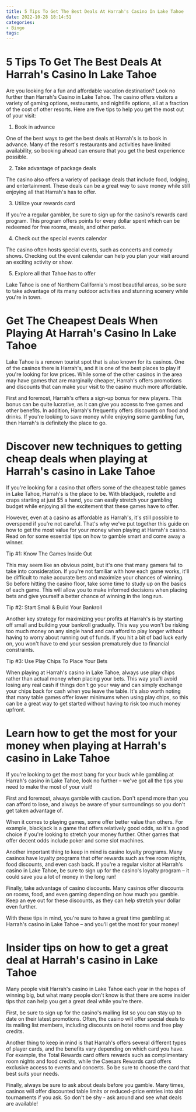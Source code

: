 ```yaml
---
title: 5 Tips To Get The Best Deals At Harrah's Casino In Lake Tahoe
date: 2022-10-28 18:14:51
categories:
- Bingo
tags:
---
```



#  5 Tips To Get The Best Deals At Harrah's Casino In Lake Tahoe

Are you looking for a fun and affordable vacation destination? Look no further than Harrah's Casino in Lake Tahoe. The casino offers visitors a variety of gaming options, restaurants, and nightlife options, all at a fraction of the cost of other resorts. Here are five tips to help you get the most out of your visit:

1. Book in advance

One of the best ways to get the best deals at Harrah's is to book in advance. Many of the resort's restaurants and activities have limited availability, so booking ahead can ensure that you get the best experience possible.

2. Take advantage of package deals

The casino also offers a variety of package deals that include food, lodging, and entertainment. These deals can be a great way to save money while still enjoying all that Harrah's has to offer.

3. Utilize your rewards card

If you're a regular gambler, be sure to sign up for the casino's rewards card program. This program offers points for every dollar spent which can be redeemed for free rooms, meals, and other perks.

4. Check out the special events calendar

The casino often hosts special events, such as concerts and comedy shows. Checking out the event calendar can help you plan your visit around an exciting activity or show.

5. Explore all that Tahoe has to offer

Lake Tahoe is one of Northern California's most beautiful areas, so be sure to take advantage of its many outdoor activities and stunning scenery while you're in town.

#  Get The Cheapest Deals When Playing At Harrah's Casino In Lake Tahoe

Lake Tahoe is a renown tourist spot that is also known for its casinos. One of the casinos there is Harrah's, and it is one of the best places to play if you're looking for low prices. While some of the other casinos in the area may have games that are marginally cheaper, Harrah's offers promotions and discounts that can make your visit to the casino much more affordable.

First and foremost, Harrah's offers a sign-up bonus for new players. This bonus can be quite lucrative, as it can give you access to free games and other benefits. In addition, Harrah's frequently offers discounts on food and drinks. If you're looking to save money while enjoying some gambling fun, then Harrah's is definitely the place to go.

#  Discover new techniques to getting cheap deals when playing at Harrah's casino in Lake Tahoe 

If you're looking for a casino that offers some of the cheapest table games in Lake Tahoe, Harrah's is the place to be. With blackjack, roulette and craps starting at just $5 a hand, you can easily stretch your gambling budget while enjoying all the excitement that these games have to offer.

However, even at a casino as affordable as Harrah's, it's still possible to overspend if you're not careful. That's why we've put together this guide on how to get the most value for your money when playing at Harrah's casino. Read on for some essential tips on how to gamble smart and come away a winner.

Tip #1: Know The Games Inside Out

This may seem like an obvious point, but it's one that many gamers fail to take into consideration. If you're not familiar with how each game works, it'll be difficult to make accurate bets and maximize your chances of winning. So before hitting the casino floor, take some time to study up on the basics of each game. This will allow you to make informed decisions when placing bets and give yourself a better chance of winning in the long run.

Tip #2: Start Small & Build Your Bankroll

Another key strategy for maximizing your profits at Harrah's is by starting off small and building your bankroll gradually. This way you won't be risking too much money on any single hand and can afford to play longer without having to worry about running out of funds. If you hit a bit of bad luck early on, you won't have to end your session prematurely due to financial constraints.

Tip #3: Use Play Chips To Place Your Bets

When playing at Harrah's casino in Lake Tahoe, always use play chips rather than actual money when placing your bets. This way you'll avoid losing any real cash if things don't go your way and can simply exchange your chips back for cash when you leave the table. It's also worth noting that many table games offer lower minimums when using play chips, so this can be a great way to get started without having to risk too much money upfront.

#  Learn how to get the most for your money when playing at Harrah's casino in Lake Tahoe 

If you're looking to get the most bang for your buck while gambling at Harrah's casino in Lake Tahoe, look no further – we've got all the tips you need to make the most of your visit!

First and foremost, always gamble with caution. Don't spend more than you can afford to lose, and always be aware of your surroundings so you don't get taken advantage of.

When it comes to playing games, some offer better value than others. For example, blackjack is a game that offers relatively good odds, so it's a good choice if you're looking to stretch your money further. Other games that offer decent odds include poker and some slot machines.

Another important thing to keep in mind is casino loyalty programs. Many casinos have loyalty programs that offer rewards such as free room nights, food discounts, and even cash back. If you're a regular visitor at Harrah's casino in Lake Tahoe, be sure to sign up for the casino's loyalty program – it could save you a lot of money in the long run!

Finally, take advantage of casino discounts. Many casinos offer discounts on rooms, food, and even gaming depending on how much you gamble. Keep an eye out for these discounts, as they can help stretch your dollar even further.

With these tips in mind, you're sure to have a great time gambling at Harrah's casino in Lake Tahoe – and you'll get the most for your money!

#  Insider tips on how to get a great deal at Harrah's casino in Lake Tahoe

Many people visit Harrah's casino in Lake Tahoe each year in the hopes of winning big, but what many people don't know is that there are some insider tips that can help you get a great deal while you're there.

First, be sure to sign up for the casino's mailing list so you can stay up to date on their latest promotions. Often, the casino will offer special deals to its mailing list members, including discounts on hotel rooms and free play credits.

Another thing to keep in mind is that Harrah's offers several different types of player cards, and the benefits vary depending on which card you have. For example, the Total Rewards card offers rewards such as complimentary room nights and food credits, while the Caesars Rewards card offers exclusive access to events and concerts. So be sure to choose the card that best suits your needs.

Finally, always be sure to ask about deals before you gamble. Many times, casinos will offer discounted table limits or reduced-price entries into slot tournaments if you ask. So don't be shy - ask around and see what deals are available!